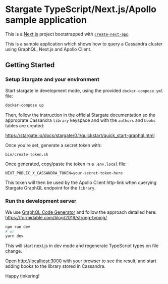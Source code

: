 # Stargate TypeScript/Next.js/Apollo sample application

This is a [Next.js](https://nextjs.org/) project bootstrapped with [`create-next-app`](https://github.com/vercel/next.js/tree/canary/packages/create-next-app).

This is a sample application which shows how to query a Cassandra cluster using GraphQL, Next.js and Apollo Client.

## Getting Started

### Setup Stargate and your environment

Start stargate in development mode, using the provided `docker-compose.yml` file:

```bash
docker-compose up
```

Then, follow the instruction in the official Stargate documentation so the approprate Cassandra `library` keyspace and with the `authors` and `books` tables are created:

https://stargate.io/docs/stargate/0.1/quickstart/quick_start-graphql.html

Once you're set, generate a secret token with:

```bash
bin/create-token.sh
```

Once generated, copy/paste the token in a `.env.local` file:

```
NEXT_PUBLIC_X_CASSANDRA_TOKEN=your-secret-token-here
```

This token will then be used by the Apollo Client http-link when querying Stargate GraphQL endpoint for the `library`.

### Run the development server

We use [GraphQL Code Generator](https://graphql-code-generator.com/) and follow the approach detailed here: https://formidable.com/blog/2019/strong-typing/

```bash
npm run dev
# or
yarn dev
```

This will start next.js in dev mode and regenerate TypeScript types on file change.

Open [http://localhost:3000](http://localhost:3000) with your browser to see the result, and start adding books to the library stored in Cassandra.

Happy tinkering!
